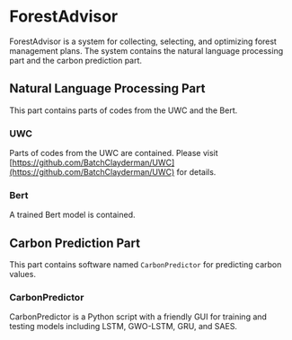 # ForestAdvisor

ForestAdvisor is a system for collecting, selecting, and optimizing forest management plans. The system contains the natural language processing part and the carbon prediction part. 

## Natural Language Processing Part

This part contains parts of codes from the UWC and the Bert. 

### UWC

Parts of codes from the UWC are contained. Please visit [https://github.com/BatchClayderman/UWC](https://github.com/BatchClayderman/UWC) for details. 

### Bert

A trained Bert model is contained. 

## Carbon Prediction Part

This part contains software named ``CarbonPredictor`` for predicting carbon values. 

### CarbonPredictor

CarbonPredictor is a Python script with a friendly GUI for training and testing models including LSTM, GWO-LSTM, GRU, and SAES. 

